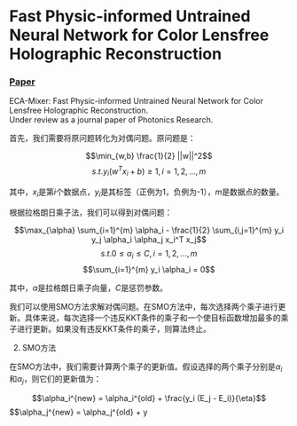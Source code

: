 # Fast Physic-informed Untrained Neural Network for Color Lensfree Holographic Reconstruction

### [Paper]()

ECA-Mixer: Fast Physic-informed Untrained Neural Network for Color Lensfree Holographic Reconstruction.<br>
Under review as a journal paper of Photonics Research.


首先，我们需要将原问题转化为对偶问题。原问题是：

$$\min_{w,b} \frac{1}{2} ||w||^2$$
$$s.t. y_i(w^T x_i + b) \geq 1, i = 1,2,...,m$$

其中，$x_i$是第$i$个数据点，$y_i$是其标签（正例为1，负例为-1），$m$是数据点的数量。

根据拉格朗日乘子法，我们可以得到对偶问题：

$$\max_{\alpha} \sum_{i=1}^{m} \alpha_i - \frac{1}{2} \sum_{i,j=1}^{m} y_i y_j \alpha_i \alpha_j x_i^T x_j$$
$$s.t. 0 \leq \alpha_i \leq C, i = 1,2,...,m$$
$$\sum_{i=1}^{m} y_i \alpha_i = 0$$

其中，$\alpha$是拉格朗日乘子向量，$C$是惩罚参数。

我们可以使用SMO方法求解对偶问题。在SMO方法中，每次选择两个乘子进行更新。具体来说，每次选择一个违反KKT条件的乘子和一个使目标函数增加最多的乘子进行更新。如果没有违反KKT条件的乘子，则算法终止。

2. SMO方法

在SMO方法中，我们需要计算两个乘子的更新值。假设选择的两个乘子分别是$\alpha_i$和$\alpha_j$，则它们的更新值为：

$$\alpha_i^{new} = \alpha_i^{old} + \frac{y_i (E_j - E_i)}{\eta}$$
$$\alpha_j^{new} = \alpha_j^{old} + y
